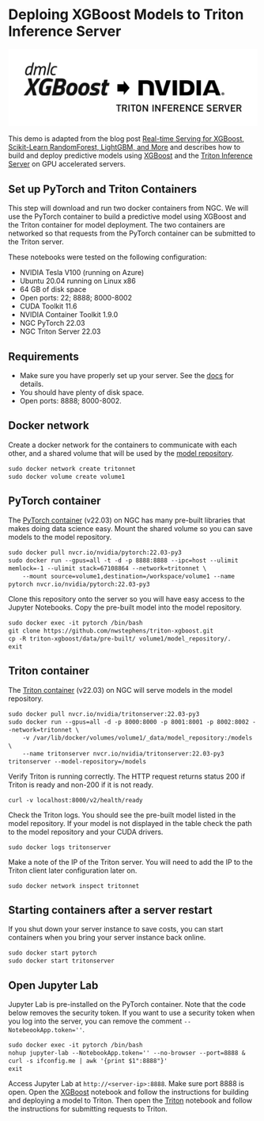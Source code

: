 # Deploing XGBoost Models to Triton Inference Server

![](logos.png)

This demo is adapted from the blog post [Real-time Serving for XGBoost, Scikit-Learn RandomForest, LightGBM, and More](https://developer.nvidia.com/blog/real-time-serving-for-xgboost-scikit-learn-randomforest-lightgbm-and-more/) and describes how to build and deploy predictive models using [XGBoost](https://www.nvidia.com/en-us/glossary/data-science/xgboost/) and the [Triton Inference Server](https://developer.nvidia.com/nvidia-triton-inference-server) on GPU accelerated servers. 

## Set up PyTorch and Triton Containers

This step will download and run two docker containers from NGC. We will use the PyTorch container to build a predictive model using XGBoost and the Triton container for model deployment. The two containers are networked so that requests from the PyTorch container can be submitted to the Triton server.

These notebooks were tested on the following configuration:

* NVIDIA Tesla V100 (running on Azure)
* Ubuntu 20.04 running on Linux x86
* 64 GB of disk space
* Open ports: 22; 8888; 8000-8002
* CUDA Toolkit 11.6
* NVIDIA Container Toolkit 1.9.0
* NGC PyTorch 22.03
* NGC Triton Server 22.03

## Requirements

* Make sure you have properly set up your server. See the [docs](docs/README.md) for details.
* You should have plenty of disk space.
* Open ports: 8888; 8000-8002.

## Docker network

Create a docker network for the containers to communicate with each other, and a shared volume that will be used by the [model repository](https://github.com/triton-inference-server/server/blob/main/docs/model_repository.md).

```
sudo docker network create tritonnet
sudo docker volume create volume1
```

## PyTorch container

The [PyTorch container](https://catalog.ngc.nvidia.com/orgs/nvidia/containers/pytorch) (v22.03) on NGC has many pre-built libraries that makes doing data science easy. Mount the shared volume so you can save models to the model repository.

```
sudo docker pull nvcr.io/nvidia/pytorch:22.03-py3
sudo docker run --gpus=all -t -d -p 8888:8888 --ipc=host --ulimit memlock=-1 --ulimit stack=67108864 --network=tritonnet \
    --mount source=volume1,destination=/workspace/volume1 --name pytorch nvcr.io/nvidia/pytorch:22.03-py3
```

Clone this repository onto the server so you will have easy access to the Jupyter Notebooks. Copy the pre-built model into the model repository.

```
sudo docker exec -it pytorch /bin/bash
git clone https://github.com/nwstephens/triton-xgboost.git
cp -R triton-xgboost/data/pre-built/ volume1/model_repository/.
exit

```

## Triton container

The [Triton container](https://catalog.ngc.nvidia.com/orgs/nvidia/containers/tritonserver) (v22.03) on NGC will serve models in the model repository.

```
sudo docker pull nvcr.io/nvidia/tritonserver:22.03-py3
sudo docker run --gpus=all -d -p 8000:8000 -p 8001:8001 -p 8002:8002 --network=tritonnet \
    -v /var/lib/docker/volumes/volume1/_data/model_repository:/models \
    --name tritonserver nvcr.io/nvidia/tritonserver:22.03-py3 tritonserver --model-repository=/models
```

Verify Triton is running correctly. The HTTP request returns status 200 if Triton is ready and non-200 if it is not ready. 

```
curl -v localhost:8000/v2/health/ready
```

Check the Triton logs. You should see the pre-built model listed in the model repository. If your model is not displayed in the table check the path to the model repository and your CUDA drivers.

```
sudo docker logs tritonserver
```

Make a note of the IP of the Triton server. You will need to add the IP to the Triton client later configuration later on. 

```
sudo docker network inspect tritonnet
```

## Starting containers after a server restart

If you shut down your server instance to save costs, you can start containers when you bring your server instance back online.

```
sudo docker start pytorch
sudo docker start tritonserver
```

## Open Jupyter Lab

Jupyter Lab is pre-installed on the PyTorch container. Note that the code below removes the security token. If you want to use a security token when you log into the server, you can remove the comment `--NotebeookApp.token=''`.

```
sudo docker exec -it pytorch /bin/bash
nohup jupyter-lab --NotebookApp.token='' --no-browser --port=8888 &
curl -s ifconfig.me | awk '{print $1":8888"}'
exit

```

Access Jupyter Lab at `http://<server-ip>:8888`. Make sure port 8888 is open. Open the [XGBoost](1-xgboost-model.ipynb) notebook and follow the instructions for building and deploying a model to Triton. Then open the [Triton](2-triton-deploy.ipynb) notebook and follow the instructions for submitting requests to Triton.
